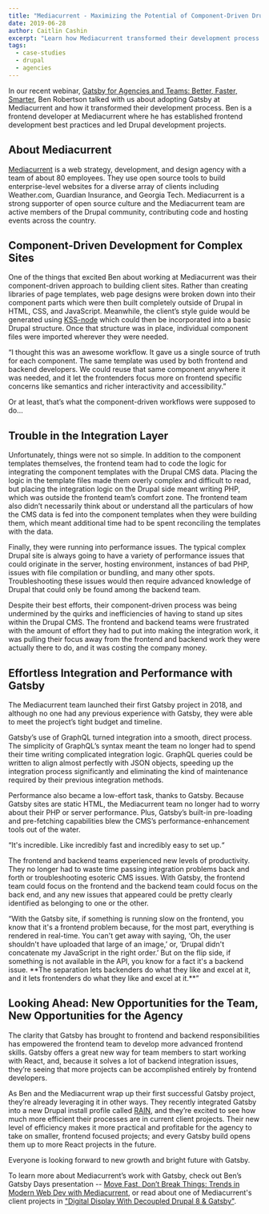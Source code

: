 ```yaml
---
title: "Mediacurrent - Maximizing the Potential of Component-Driven Drupal Development with Gatsby"
date: 2019-06-28
author: Caitlin Cashin
excerpt: "Learn how Mediacurrent transformed their development process with Gatsby."
tags:
  - case-studies
  - drupal
  - agencies
---
```


In our recent webinar, [Gatsby for Agencies and Teams: Better, Faster, Smarter](https://www.gatsbyjs.com/gatsby-for-agencies/), Ben Robertson talked with us about adopting Gatsby at Mediacurrent and how it transformed their development process. Ben is a frontend developer at Mediacurrent where he has established frontend development best practices and led Drupal development projects.

## About Mediacurrent

[Mediacurrent](https://www.mediacurrent.com/?utm_source=gatsbyjs_cbd&utm_medium=blog&utm_campaign=partners2019&utm_content=mediacurrent) is a web strategy, development, and design agency with a team of about 80 employees. They use open source tools to build enterprise-level websites for a diverse array of clients including Weather.com, Guardian Insurance, and Georgia Tech. Mediacurrent is a strong supporter of open source culture and the Mediacurrent team are active members of the Drupal community, contributing code and hosting events across the country.

## Component-Driven Development for Complex Sites

One of the things that excited Ben about working at Mediacurrent was their component-driven approach to building client sites. Rather than creating libraries of page templates, web page designs were broken down into their component parts which were then built completely outside of Drupal in HTML, CSS, and JavaScript. Meanwhile, the client’s style guide would be generated using [KSS-node](https://github.com/kss-node/kss-node) which could then be incorporated into a basic Drupal structure. Once that structure was in place, individual component files were imported wherever they were needed.

<Pullquote>
  “I thought this was an awesome workflow. It gave us a single source of truth
  for each component. The same template was used by both frontend and backend
  developers. We could reuse that same component anywhere it was needed, and it
  let the frontenders focus more on frontend specific concerns like semantics
  and richer interactivity and accessibility.”
</Pullquote>

Or at least, that’s what the component-driven workflows were supposed to do…

## Trouble in the Integration Layer

Unfortunately, things were not so simple. In addition to the component templates themselves, the frontend team had to code the logic for integrating the component templates with the Drupal CMS data. Placing the logic in the template files made them overly complex and difficult to read, but placing the integration logic on the Drupal side meant writing PHP, which was outside the frontend team’s comfort zone. The frontend team also didn’t necessarily think about or understand all the particulars of how the CMS data is fed into the component templates when they were building them, which meant additional time had to be spent reconciling the templates with the data.

Finally, they were running into performance issues. The typical complex Drupal site is always going to have a variety of performance issues that could originate in the server, hosting environment, instances of bad PHP, issues with file compilation or bundling, and many other spots. Troubleshooting these issues would then require advanced knowledge of Drupal that could only be found among the backend team.

Despite their best efforts, their component-driven process was being undermined by the quirks and inefficiencies of having to stand up sites within the Drupal CMS. The frontend and backend teams were frustrated with the amount of effort they had to put into making the integration work, it was pulling their focus away from the frontend and backend work they were actually there to do, and it was costing the company money.

## Effortless Integration and Performance with Gatsby

The Mediacurrent team launched their first Gatsby project in 2018, and although no one had any previous experience with Gatsby, they were able to meet the project’s tight budget and timeline.

Gatsby’s use of GraphQL turned integration into a smooth, direct process. The simplicity of GraphQL’s syntax meant the team no longer had to spend their time writing complicated integration logic. GraphQL queries could be written to align almost perfectly with JSON objects, speeding up the integration process significantly and eliminating the kind of maintenance required by their previous integration methods.

Performance also became a low-effort task, thanks to Gatsby. Because Gatsby sites are static HTML, the Mediacurrent team no longer had to worry about their PHP or server performance. Plus, Gatsby’s built-in pre-loading and pre-fetching capabilities blew the CMS’s performance-enhancement tools out of the water.

<Pullquote>
  “It's incredible. Like incredibly fast and incredibly easy to set up.“
</Pullquote>

The frontend and backend teams experienced new levels of productivity. They no longer had to waste time passing integration problems back and forth or troubleshooting esoteric CMS issues. With Gatsby, the frontend team could focus on the frontend and the backend team could focus on the back end, and any new issues that appeared could be pretty clearly identified as belonging to one or the other.

<Pullquote>
  “With the Gatsby site, if something is running slow on the frontend, you know
  that it's a frontend problem because, for the most part, everything is
  rendered in real-time. You can't get away with saying, ‘Oh, the user shouldn't
  have uploaded that large of an image,’ or, ‘Drupal didn't concatenate my
  JavaScript in the right order.’ But on the flip side, if something is not
  available in the API, you know for a fact it's a backend issue. **The
  separation lets backenders do what they like and excel at it, and it lets
  frontenders do what they like and excel at it.**”
</Pullquote>

## Looking Ahead: New Opportunities for the Team, New Opportunities for the Agency

The clarity that Gatsby has brought to frontend and backend responsibilities has empowered the frontend team to develop more advanced frontend skills. Gatsby offers a great new way for team members to start working with React, and, because it solves a lot of backend integration issues, they’re seeing that more projects can be accomplished entirely by frontend developers.

As Ben and the Mediacurrent wrap up their first successful Gatsby project, they’re already leveraging it in other ways. They recently integrated Gatsby into a new Drupal install profile called [RAIN](https://www.mediacurrent.com/?utm_source=gatsbyjs_cbd&utm_medium=blog&utm_campaign=partners2019&utm_content=rain), and they’re excited to see how much more efficient their processes are in current client projects. Their new level of efficiency makes it more practical and profitable for the agency to take on smaller, frontend focused projects; and every Gatsby build opens them up to more React projects in the future.

Everyone is looking forward to new growth and bright future with Gatsby.

To learn more about Mediacurrent’s work with Gatsby, check out Ben’s Gatsby Days presentation -- [Move Fast, Don’t Break Things: Trends in Modern Web Dev with Mediacurrent](https://youtu.be/QiocnDGnKfs), or read about one of Mediacurrent's client projects in ["Digital Display With Decoupled Drupal 8 & Gatsby"](/blog/2019-07-09-digital-display-drupal-gatsby/).
